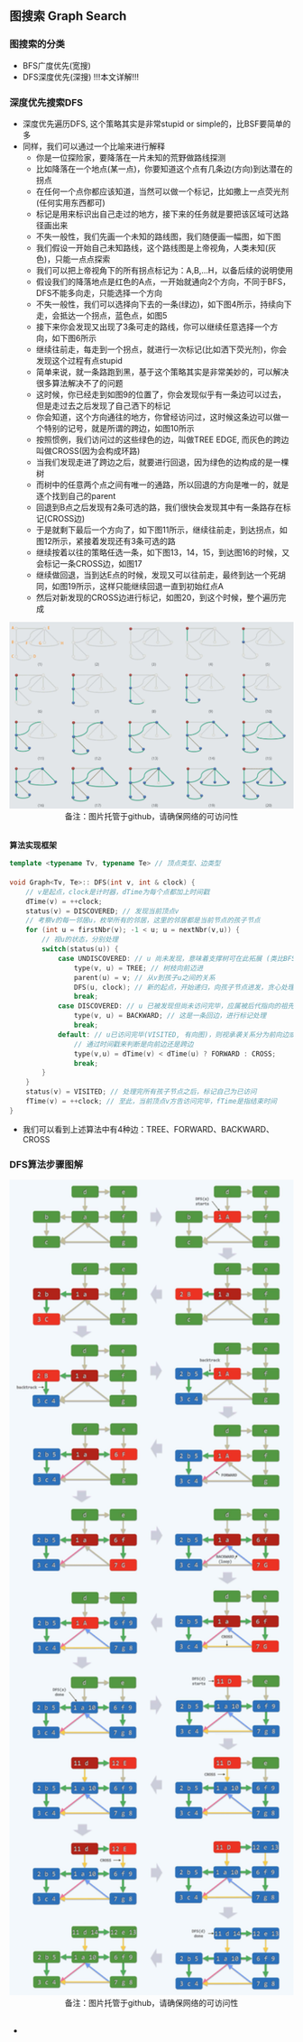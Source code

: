 图搜索 Graph Search
---

### 图搜索的分类

- BFS广度优先(宽搜)
- DFS深度优先(深搜) !!!本文详解!!!

### 深度优先搜索DFS

- 深度优先遍历DFS, 这个策略其实是非常stupid or simple的，比BSF要简单的多
- 同样，我们可以通过一个比喻来进行解释
    * 你是一位探险家，要降落在一片未知的荒野做路线探测
    * 比如降落在一个地点(某一点)，你要知道这个点有几条边(方向)到达潜在的拐点
    * 在任何一个点你都应该知道，当然可以做一个标记，比如撒上一点荧光剂(任何实用东西都可)
    * 标记是用来标识出自己走过的地方，接下来的任务就是要把该区域可达路径画出来
    * 不失一般性，我们先画一个未知的路线图，我们随便画一幅图，如下图
    * 我们假设一开始自己未知路线，这个路线图是上帝视角，人类未知(灰色)，只能一点点探索
    * 我们可以把上帝视角下的所有拐点标记为：A,B,...H，以备后续的说明使用
    * 假设我们的降落地点是红色的A点，一开始就通向2个方向，不同于BFS，DFS不能多向走，只能选择一个方向
    * 不失一般性，我们可以选择向下去的一条(绿边)，如下图4所示，持续向下走，会抵达一个拐点，蓝色点，如图5
    * 接下来你会发现又出现了3条可走的路线，你可以继续任意选择一个方向，如下图6所示
    * 继续往前走，每走到一个拐点，就进行一次标记(比如洒下荧光剂)，你会发现这个过程有点stupid
    * 简单来说，就一条路跑到黑，基于这个策略其实是非常美妙的，可以解决很多算法解决不了的问题
    * 这时候，你已经走到如图9的位置了，你会发现似乎有一条边可以过去，但是走过去之后发现了自己洒下的标记
    * 你会知道，这个方向通往的地方，你曾经访问过，这时候这条边可以做一个特别的记号，就是所谓的跨边，如图10所示
    * 按照惯例，我们访问过的这些绿色的边，叫做TREE EDGE, 而灰色的跨边叫做CROSS(因为会构成环路)
    * 当我们发现走进了跨边之后，就要进行回退，因为绿色的边构成的是一棵树
    * 而树中的任意两个点之间有唯一的通路，所以回退的方向是唯一的，就是逐个找到自己的parent
    * 回退到B点之后发现有2条可选的路，我们很快会发现其中有一条路存在标记(CROSS边)
    * 于是就剩下最后一个方向了，如下图11所示，继续往前走，到达拐点，如图12所示，紧接着发现还有3条可选的路
    * 继续按着以往的策略任选一条，如下图13，14，15，到达图16的时候，又会标记一条CROSS边，如图17
    * 继续做回退，当到达E点的时候，发现又可以往前走，最终到达一个死胡同，如图19所示，这样只能继续回退一直到初始红点A
    * 然后对新发现的CROSS边进行标记，如图20，到这个时候，整个遍历完成

<div align="center">
    <img width="700" src="./screenshot/153.jpg">
    <br />
    <div style="text-align:center">备注：图片托管于github，请确保网络的可访问性</div>
    <br />
</div>

**算法实现框架**

```cpp
template <typename Tv, typename Te> // 顶点类型、边类型

void Graph<Tv, Te>:: DFS(int v, int & clock) {
    // v是起点，clock是计时器，dTime为每个点都加上时间戳
    dTime(v) = ++clock;
    status(v) = DISCOVERED; // 发现当前顶点v
    // 考察v的每一邻居u，枚举所有的邻居，这里的邻居都是当前节点的孩子节点
    for (int u = firstNbr(v); -1 < u; u = nextNbr(v,u)) {
        // 视u的状态，分别处理
        switch(status(u)) {
            case UNDISCOVERED: // u 尚未发现，意味着支撑树可在此拓展 (类比BFS的初始植被状态)
                type(v, u) = TREE; // 树枝向前迈进
                parent(u) = v; // 从v到孩子u之间的关系
                DFS(u, clock); // 新的起点，开始递归，向孩子节点进发，贪心处理
                break;
            case DISCOVERED: // u 已被发现但尚未访问完毕，应属被后代指向的祖先 (类比BFS的燃烧状态)
                type(v, u) = BACKWARD; // 这是一条回边，进行标记处理
                break;
            default: // u已访问完毕(VISITED, 有向图)，则视承袭关系分为前向边或跨边 (类比BFS的灰烬状态)
                // 通过时间戳来判断是向前边还是跨边
                type(v,u) = dTime(v) < dTime(u) ? FORWARD : CROSS;
                break;
        }
    }
    status(v) = VISITED; // 处理完所有孩子节点之后，标记自己为已访问
    fTime(v) = ++clock; // 至此，当前顶点v方告访问完毕，fTime是指结束时间
}
```

- 我们可以看到上述算法中有4种边：TREE、FORWARD、BACKWARD、CROSS

### DFS算法步骤图解

<div align="center">
    <img width="700" src="./screenshot/154.jpg">
    <br />
    <div style="text-align:center">备注：图片托管于github，请确保网络的可访问性</div>
    <br />
</div>

- 